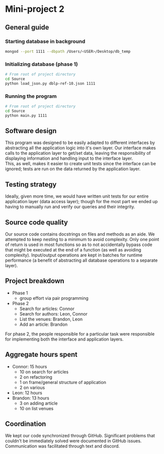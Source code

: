 # Mini-project 2

## General guide
### Starting database in background
```bash
mongod --port 1111 --dbpath /Users/<USER>/Desktop/db_temp
```

### Initializing database (phase 1)
```bash
# From root of project directory
cd Source
python load_json.py dblp-ref-10.json 1111 
```
### Running the program
```bash
# From root of project directory
cd Source
python main.py 1111
```

## Software design
This program was designed to be easily adapted to different interfaces by abstracting all the application logic into it's own layer. Our interface makes calls to the application layer to get/set data, leaving the responsibility of displaying information and handling input to the interface layer.  
This, as well, makes it easier to create unit tests since the interface can be ignored; tests are run on the data returned by the application layer.

## Testing strategy
Ideally, given more time, we would have written unit tests for our entire application layer (data access layer); though for the most part we ended up having to manually run and verify our queries and their integrity.

## Source code quality
Our source code contains docstrings on files and methods as an aide. We attempted to keep nesting to a minimum to avoid complexity. Only one point of return is used in most functions so as to not accidentally bypass code that might be executed at the end of a function (as well as avoiding complexity). Input/output operations are kept in batches for runtime performance (a benefit of abstracting all database operations to a separate layer).

## Project breakdown
- Phase 1
  - group effort via pair programming
- Phase 2
  - Search for articles: Connor
  - Search for authors: Leon, Connor
  - List the venues: Brandon, Leon
  - Add an article: Brandon
  
For phase 2, the people responsible for a particular task were responsible for implementing both the interface and application layers.

## Aggregate hours spent
- Connor: 15 hours
  - 10 on search for articles
  - 2 on refactoring
  - 1 on frame/general structure of application
  - 2 on various
- Leon: 12 hours
- Brandon: 13 hours
  - 3 on adding article 
  - 10 on list venues 

## Coordination
We kept our code synchronized through GitHub. Significant problems that couldn't be immediately solved were documented in GitHub issues. Communication was facilitated through text and discord.
